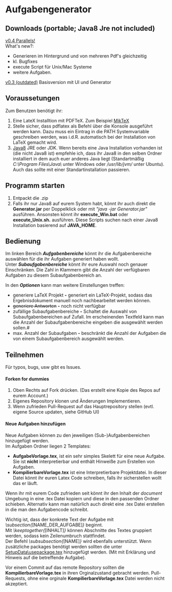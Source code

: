 # Aufgabengenerator

## Downloads (portable; Java8 Jre not included)

[v0.4 Parallels!](https://github.com/LitschiW/ETIPAVorschlaege/raw/master/Releases/v0.4.zip)  
What's new?:
- Generieren im Hintergrund und von mehreren Pdf's gleichzeitig
- kl. Bugfixes
- execute Script für Unix/Mac Systeme
- weitere Aufgaben. 
 
[v0.3 (outdated)](https://github.com/LitschiW/ETIPAVorschlaege/raw/master/Releases/v0.3.zip) Basisversion mit UI und Generator

## Voraussetungen

Zum Benutzen benötigt ihr:

1. Eine LateX Installtion mit PDFTeX. Zum Beispiel [MikTeX](https://miktex.org/download)
2. Stelle sicher, dass pdflatex als Befehl über die Konsole ausgeführt werden kann. Dazu muss ein Eintrag in die PATH Systemvariable geschreiben werden, was i.d.R. automatisch bei der Installation von LaTeX gemacht wird.
3. [Java8](https://www.oracle.com/technetwork/java/javase/downloads/jre8-downloads-2133155.html) JRE oder JDK. Wenn bereits eine Java Installation vorhanden ist (die nicht Java8 ist) empfehle ich, dass ihr Java8 in den selben Ordner installiert in dem auch euer anderes Java liegt (Standartmäßig *C:\Program Files\Java\\* unter Windows oder */usr/lib/jvm/* unter Ubuntu). Auch das sollte mit einer Standartinstallation passieren.

## Programm starten

1. Entpackt die .zip
2. Falls ihr nur Java8 auf eurem System habt, könnt ihr auch direkt die **Generator.jar** per Doppelklick oder mit *"java -jar Generator.jar"* ausführen. Ansonsten könnt ihr  **execute_Win.bat** oder **execute_Unix.sh.** ausführen. Diese Scripts suchen nach einer Java8 Installation basierend auf **JAVA_HOME**.
 
## Bedienung

Im linken Bereich *__Aufgabenbereiche__* könnt ihr die Aufgabenbereiche auswählen für die ihr Aufgaben generiert haben wollt.  
Unter *__Subaufgabenbereiche__* könnt ihr eure Auswahl noch genauer Einschränken. Die Zahl in Klammern gibt die Anzahl der verfügbaren Aufgaben zu diesem Subaufgabenbereich an. 

In den *__Optionen__* kann man weitere Einstellungen treffen:
 - generiere LaTeX Projekt **-** generiert ein LaTeX-Projekt, sodass das Ergebnisdokument manuell  noch nachbearbeitet werden können.
 - ~~generiere Antworten~~ **-** noch nicht verfügbar
 -  zufällige Subaufgabenbereiche **-** Schaltet die Auswahl von Subaufgabenbereichen auf Zufall. Im erscheinenden Textfeld kann man die Anzahl der Subaufgabenbereiche eingeben die ausgewählt werden sollen.#
 - max. Anzahl der Subaufgaben **-** beschränkt die Anzahl der Aufgaben die von einem Subaufgabenbereich ausgewählt werden.

## Teilnehmen

Für typos, bugs, usw gibt es Issues.

#### Forken for dummies

1.  Oben Rechts auf Fork drücken. (Das erstellt eine Kopie des Repos auf eurem Account.)
2.  Eigenes Repository klonen und Änderungen Implementieren.
3.  Wenn zufrieden Pull-Request auf das Hauptrepository stellen (evtl. eigene Source updaten, siehe GitHub UI)

#### Neue Aufgaben hinzufügen
Neue Aufgaben können zu den jeweiligen (Sub-)Aufgabenbereichen hinzugefügt werden.  
Im Aufgaben Ordner liegen 2 Templates:  
 - **AufgabeVorlage.tex**, ist ein sehr simples Skelett für eine neue Aufgabe. Sie ist **nicht** interpretierbar und enthält Hinweiße zum Erstellen von Aufgaben.  
 - **KompilierbareVorlage.tex** ist eine Interpretierbare Projektdatei. In dieser Datei könnt ihr euren Latex Code schreiben, falls ihr sicherstellen wollt das er läuft.  
 
 Wenn ihr mit eurem Code zufrieden seit könnt ihr den Inhalt der *document* Umgebung  in eine .tex Datei kopiern und diese in den passenden Ordner schieben. Alternativ kann man natürlich auch direkt eine .tex Datei erstellen in die man den Aufgabencode schreibt. 

Wichtig ist, dass der konkrete Text der Aufgabe mit *\subsection{*[NAME_DER_AUFGABE]*}* beginnt.  
Mit *\keeptogether{*[INHALT]*}* können Abschnitte des Textes gruppiert werden, sodass kein Zeilenumbruch stattfindet.  
Der Befehl *\subsubsection{*[NAME]*}* wird ebenfalls unterstützt.
Wenn zusätzliche packages benötigt werden sollten die unter [SetupData\usepackage.tex](SetupData\usepackage.tex) hinzugefügt werden. (Mit mit Erklärung und Hinweis auf die betreffende Aufgabe).

Vor einem Commit auf das remote Repository sollten die **KompilierbareVorlage.tex** in ihren Orginalzustand gebracht werden. Pull-Requests, ohne eine orginale **KompilierbareVorlage.tex** Datei werden nicht akzeptiert.
